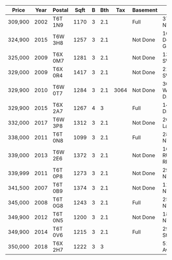 |Price  |Year|Postal |Sqft|B  |Bth|Tax |Basement|Address               |MLS#    |Type    |Comments|
|-------|----|-------|----|---|---|----|--------|----------------------|--------|--------|--------|
|309,900|2002|T6T 1N9|1170|3  |2.1|    |Full    |3754 24 ST NW         |E4260410|Semi    |        |
|324,900|2015|T6W 3H8|1257|3  |2.1|    |Not Done|162 Desrochers Gate SW|        |        |        |
|325,000|2009|T6X 0M7|1281|3  |2.1|    |Not Done|1314 60 ST SW         |E4260149|Semi    |        |
|329,000|2009|T6X 0R4|1417|3  |2.1|    |Not Done|217 51A ST SW         |E4241023|Duplex  |        |
|329,900|2010|T6W 0T7|1284|3  |2.1|3064|Not Done|3081 Whitelaw Drive   |        |        |        |
|329,900|2015|T6X 2A7|1267|4  |3  |    |Full    |1426 Watt Drive SW    |        |Rowhouse|HOA?    |
|332,000|2017|T6W 3P8|1312|3  |2.1|    |Not Done|2062 Price Landing SW |E4262083|Detached|        |
|338,000|2011|T6T 0N8|1099|3  |2.1|    |Full    |2809 18A AV NW        |E4250303|Semi    |        |
|339,000|2013|T6W 2E6|1372|3  |2.1|    |Not Done|1664 RUTHERFORD RD SW |E4262112|        |        |
|339,999|2011|T6T 0P8|1273|3  |2.1|    |Not Done|2921 16A AV NW        |E4243418|Duplex  |        |
|341,500|2007|T6T 0B9|1374|3  |2.1|    |Not Done|1137 37B AV NW        |E4258780|Semi    |        |
|345,000|2008|T6T 0G8|1243|3  |2.1|    |Full    |2527 29 ST NW         |E4262224|Semi    |        |
|349,900|2012|T6T 0N5|1200|3  |2.1|    |Not Done|1843 28 ST NW         |E4257135|Duplex  |        |
|349,900|2014|T6T 0V6|1215|3  |2.1|    |Full    |2919 15 Street        |E4260397|Detached|        |
|350,000|2018|T6X 2H7|1222|3  |3  |    |        |5110 22 Avenue        |E4259773|        |        |
